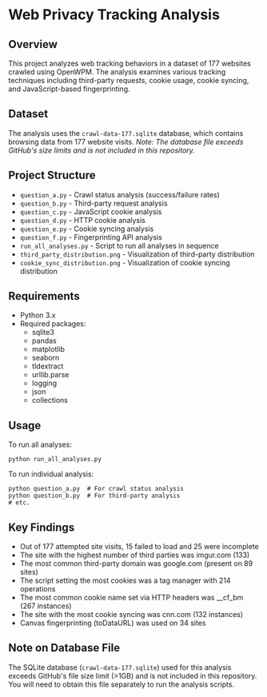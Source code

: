 # Web Privacy Tracking Analysis

## Overview
This project analyzes web tracking behaviors in a dataset of 177 websites crawled using OpenWPM. The analysis examines various tracking techniques including third-party requests, cookie usage, cookie syncing, and JavaScript-based fingerprinting.

## Dataset
The analysis uses the `crawl-data-177.sqlite` database, which contains browsing data from 177 website visits. *Note: The database file exceeds GitHub's size limits and is not included in this repository.*

## Project Structure
- `question_a.py` - Crawl status analysis (success/failure rates)
- `question_b.py` - Third-party request analysis
- `question_c.py` - JavaScript cookie analysis
- `question_d.py` - HTTP cookie analysis
- `question_e.py` - Cookie syncing analysis
- `question_f.py` - Fingerprinting API analysis
- `run_all_analyses.py` - Script to run all analyses in sequence
- `third_party_distribution.png` - Visualization of third-party distribution
- `cookie_sync_distribution.png` - Visualization of cookie syncing distribution

## Requirements
- Python 3.x
- Required packages:
  - sqlite3
  - pandas
  - matplotlib
  - seaborn
  - tldextract
  - urllib.parse
  - logging
  - json
  - collections

## Usage
To run all analyses:
```
python run_all_analyses.py
```

To run individual analysis:
```
python question_a.py  # For crawl status analysis
python question_b.py  # For third-party analysis
# etc.
```

## Key Findings
- Out of 177 attempted site visits, 15 failed to load and 25 were incomplete
- The site with the highest number of third parties was imgur.com (133)
- The most common third-party domain was google.com (present on 89 sites)
- The script setting the most cookies was a tag manager with 214 operations
- The most common cookie name set via HTTP headers was __cf_bm (267 instances)
- The site with the most cookie syncing was cnn.com (132 instances)
- Canvas fingerprinting (toDataURL) was used on 34 sites

## Note on Database File
The SQLite database (`crawl-data-177.sqlite`) used for this analysis exceeds GitHub's file size limit (>1GB) and is not included in this repository. You will need to obtain this file separately to run the analysis scripts.